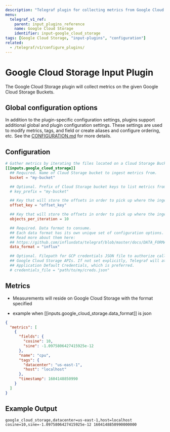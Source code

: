 ```yaml
---
description: "Telegraf plugin for collecting metrics from Google Cloud Storage"
menu:
  telegraf_v1_ref:
    parent: input_plugins_reference
    name: Google Cloud Storage
    identifier: input-google_cloud_storage
tags: [Google Cloud Storage, "input-plugins", "configuration"]
related:
  - /telegraf/v1/configure_plugins/
---
```


# Google Cloud Storage Input Plugin

The Google Cloud Storage plugin will collect metrics
on the given Google Cloud Storage Buckets.

## Global configuration options <!-- @/docs/includes/plugin_config.md -->

In addition to the plugin-specific configuration settings, plugins support
additional global and plugin configuration settings. These settings are used to
modify metrics, tags, and field or create aliases and configure ordering, etc.
See the [CONFIGURATION.md](/telegraf/v1/configuration/#plugins) for more details.

[CONFIGURATION.md]: ../../../docs/CONFIGURATION.md#plugins

## Configuration

```toml @sample.conf
# Gather metrics by iterating the files located on a Cloud Storage Bucket.
[[inputs.google_cloud_storage]]
  ## Required. Name of Cloud Storage bucket to ingest metrics from.
  bucket = "my-bucket"

  ## Optional. Prefix of Cloud Storage bucket keys to list metrics from.
  # key_prefix = "my-bucket"

  ## Key that will store the offsets in order to pick up where the ingestion was left.
  offset_key = "offset_key"

  ## Key that will store the offsets in order to pick up where the ingestion was left.
  objects_per_iteration = 10

  ## Required. Data format to consume.
  ## Each data format has its own unique set of configuration options.
  ## Read more about them here:
  ## https://github.com/influxdata/telegraf/blob/master/docs/DATA_FORMATS_INPUT.md
  data_format = "influx"

  ## Optional. Filepath for GCP credentials JSON file to authorize calls to
  ## Google Cloud Storage APIs. If not set explicitly, Telegraf will attempt to use
  ## Application Default Credentials, which is preferred.
  # credentials_file = "path/to/my/creds.json"
```

## Metrics

- Measurements will reside on Google Cloud Storage with the format specified

- example when [[inputs.google_cloud_storage.data_format]] is json

```json
{
  "metrics": [
    {
      "fields": {
        "cosine": 10,
        "sine": -1.0975806427415925e-12
      },
      "name": "cpu",
      "tags": {
        "datacenter": "us-east-1",
        "host": "localhost"
      },
      "timestamp": 1604148850990
    }
  ]
}
```

## Example Output

```text
google_cloud_storage,datacenter=us-east-1,host=localhost cosine=10,sine=-1.0975806427415925e-12 1604148850990000000
```
